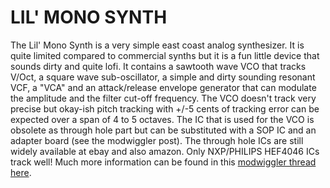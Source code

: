 # LIL' MONO SYNTH

The Lil' Mono Synth is a very simple east coast analog synthesizer. It is quite limited compared to commercial synths but it is a fun little device that sounds dirty and quite lofi.
It contains a sawtooth wave VCO that tracks V/Oct, a square wave sub-oscillator, a simple and dirty sounding resonant VCF, a "VCA" and an attack/release envelope generator
that can modulate the amplitude and the filter cut-off frequency.
The VCO doesn't track very precise but okay-ish pitch tracking with +/-5 cents of tracking error can be expected over a span of 4 to 5 octaves. The IC that is used for the VCO is obsolete as through hole part
but can be substituted with a SOP IC and an adapter board (see the modwiggler post). The through hole ICs are still widely available at ebay and also amazon. Only NXP/PHILIPS HEF4046 ICs track well!
Much more information can be found in this [modwiggler thread here](https://modwiggler.com/forum/viewtopic.php?p=3491112#p3491112).

